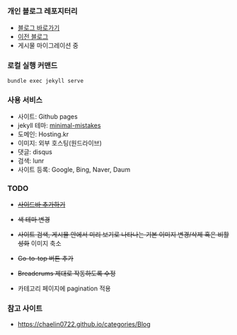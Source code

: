 ### 개인 블로그 레포지터리
- [블로그 바로가기](https://luciddevlog.kr)
- [이전 블로그](https://dearmysolitude.tistory.com/)
- 게시물 마이그레이션 중

### 로컬 실행 커맨드

```
bundle exec jekyll serve
```

### 사용 서비스
- 사이트: Github pages
- jekyll 테마: [minimal-mistakes](https://mmistakes.github.io/minimal-mistakes/)
- 도메인: Hosting.kr
- 이미지: 외부 호스팅(원드라이브)
- 댓글: disqus
- 검색: lunr
- 사이트 등록: Google, Bing, Naver, Daum

### TODO
- ~~[사이드바 추가하기](https://enidanny.github.io/github%20blog/github-sidebar/)~~

- ~~색 테마 변경~~

- ~~사이트 검색, 게시물 안에서 미리 보기로 나타나는 기본 이미지 변경/삭제 혹은 비활성화~~ 이미지 축소

- ~~Go-to-top 버튼 추가~~

- ~~Breadcrums 제대로 작동하도록 수정~~

- 카테고리 페이지에 pagination 적용

### 참고 사이트

- https://chaelin0722.github.io/categories/Blog